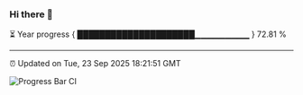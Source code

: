 ### Hi there 👋

⏳ Year progress { █████████████████████▁▁▁▁▁▁▁▁▁ } 72.81 %

---

⏰ Updated on Tue, 23 Sep 2025 18:21:51 GMT

![Progress Bar CI](https://github.com/liununu/liununu/workflows/Progress%20Bar%20CI/badge.svg)
